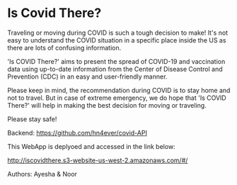 # Is Covid There?

Traveling or moving during COVID is such a tough decision to make! It's not easy to understand the COVID situation in a specific place inside the US as there are lots of confusing information.

'Is COVID There?' aims to present the spread of COVID-19 and vaccination data using up-to-date information from the Center of Disease Control and Prevention (CDC) in an easy and user-friendly manner.

Please keep in mind, the recommendation during COVID is to stay home and not to travel. But in case of extreme emergency, we do hope that 'Is COVID There?' will help in making the best decision for moving or traveling.

Please stay safe!

Backend: https://github.com/hn4ever/covid-API

This WebApp is deplyoed and accessed in the link below:


http://iscovidthere.s3-website-us-west-2.amazonaws.com/#/

Authors: Ayesha & Noor
